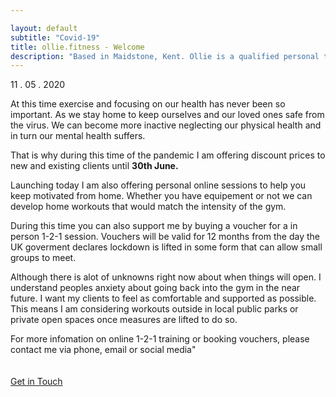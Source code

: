 ```yaml
---

layout: default
subtitle: "Covid-19"
title: ollie.fitness - Welcome
description: "Based in Maidstone, Kent. Ollie is a qualified personal trainer offering online coaching and personal training to help his clients conquer they’re fitness dreams."
---
```

<p>11 . 05 . 2020</p>

At this time exercise and focusing on our health has never been so important. As we stay home to keep ourselves and our loved ones safe from the virus. We can become more inactive neglecting our physical health and in turn our mental health suffers. 

That is why during this time of the pandemic I am offering discount prices to new and existing clients until <strong>30th June.</strong>

Launching today I am also offering personal online sessions to help you keep motivated from home. Whether you have equipement or not we can develop home workouts that would match the intensity of the gym. 

During this time you can also support me by buying a voucher for a in person 1-2-1 session. Vouchers will be valid for 12 months from the day the UK goverment declares lockdown is lifted in some form that can allow small groups to meet.

Although there is alot of unknowns right now about when things will open. I understand peoples anxiety about going back into the gym in the near future.
I want my clients to feel as comfortable and supported as possible. This means I am considering workouts outside in local public parks or private open spaces once measures are lifted to do so.

For more infomation on online 1-2-1 training or booking vouchers, please contact me via phone, email or social media"
<br>
<br>
<br>
<a class="intouch" href="/contact">Get in Touch</a>